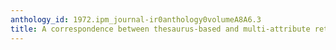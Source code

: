 ```yaml
---
anthology_id: 1972.ipm_journal-ir0anthology0volumeA8A6.3
title: A correspondence between thesaurus-based and multi-attribute retrieval systems
---
```

